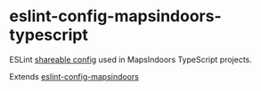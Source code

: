 # eslint-config-mapsindoors-typescript

ESLint [shareable config](http://eslint.org/docs/developer-guide/shareable-configs.html) used in MapsIndoors TypeScript projects.

Extends [eslint-config-mapsindoors](https://github.com/MapsPeople/eslint-config-mapsindoors)
